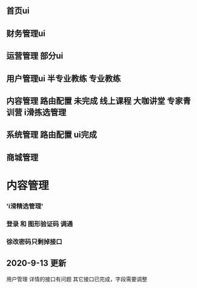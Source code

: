 ## 首页ui
## 财务管理ui
## 运营管理 部分ui
## 用户管理ui  半专业教练 专业教练
## 内容管理  路由配置   未完成 线上课程 大咖讲堂 专家青训营  i滑拣选管理
## 系统管理 路由配置  ui完成
## 商城管理 
# 内容管理      
###   'i滑精选管理'

### 登录 和 图形验证码  调通 
###  徐改密码只剩掉接口


##  2020-9-13 更新

用户管理 详情的接口有问题  其它接口已完成，字段需要调整
